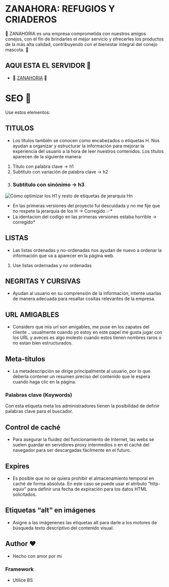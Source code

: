 # ZANAHORA: REFUGIOS Y CRIADEROS

💛 ZANAHORIA es una empresa comprometida con nuestros amigos conejos, con el fin de brindarles el mejor servicio y ofrecerles los productos de la más alta calidad, contribuyendo con el bienestar integral del conejo mascota. 💛 

## AQUI ESTA EL SERVIDOR 🚀

* 🥕 [ZANAHORIA](https://sbarrioscornejo.000webhostapp.com/index.html) 🥕

# SEO 🥇 
Use estos elementos: 
## TITULOS
* Los títulos también se conocen como encabezados o etiquetas H. Nos ayudan a organizar y estructurar la información para mejorar la experiencia del usuario a la hora de leer nuestros contenidos. Los títulos aparecen de la siguiente manera:

1. Título con palabra clave  -> h1
3. Subtítulo con variación de palabra clave -> h2 
4. <h3>Subtítulo con sinónimo -> h3 
<img src="https://www.humanlevel.com/wp-content/uploads/2015-06-06_1337.png" alt="Cómo optimizar los H1 y resto de etiquetas de jerarquía Hn
"/>
* En las primeras versiones del proyecto fui descuidada y no me fije que no respete la jerarquia de los H -> Corregido ✅*
* La identacion del codigo en las primeras versiones estaba horrible -> corregido*
## LISTAS

* Las listas ordenadas y no-ordenadas nos ayudan de nuevo a ordenar la información que va a aparecer en la página web. 
1. Use listas ordernadas y no ordenadas

## NEGRITAS Y CURSIVAS

* Ayudan al usuario en su comprensión de la información, intente usarlas de manera adecuada para resaltar cositas relevantes de la empresa.

## URL AMIGABLES

* Considero que mis url son amigables, me puse en los zapatos del cliente .. usualmente cuando yo estoy en este papel me gusta jugar con los URL y aveces es algo molesto cuando estos tienen nombres raros o no estan bien estructurados.    

## Meta-títulos

* La metadescripción se dirige principalmente al usuario, por lo que debería contener un resumen preciso del contenido que le espera cuando haga clic en la página. 

### Palabras clave (Keywords)

Con esta etiqueta meta los administradores tienen la posibilidad de definir palabras clave para el buscador.

## Control de caché
* Para asegurar la fluidez del funcionamiento de Internet, las webs se suelen guardar en servidores proxy intermedios o en el caché del navegador para ser descargadas fácilmente en el futuro.

## Expires
* Es posible que no se quiera prohibir el almacenamiento temporal en caché de forma absoluta. En este caso se puede usar el atributo “http-equiv” para definir una fecha de expiración para los datos HTML solicitados.

## Etiquetas “alt” en imágenes
* Asigne a las imágenenes las etiquetas alt para darle a los motores de búsqueda texto descriptivo del contenido visual. 
## Author ❤️
* Hecho con amor por mi 
### Framework

* Utilice BS 
